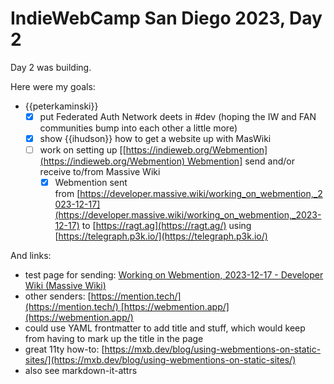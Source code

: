 # IndieWebCamp San Diego 2023, Day 2

Day 2 was building.

Here were my goals:

* {{peterkaminski}}
	* [x] put Federated Auth Network deets in #dev (hoping the IW and FAN communities bump into each other a little more)
	* [x] show {{ihudson}} how to get a website up with MasWiki
	* [ ] work on setting up [[https://indieweb.org/Webmention](https://indieweb.org/Webmention) Webmention] send and/or receive to/from Massive Wiki
		* [x] Webmention sent from [https://developer.massive.wiki/working_on_webmention,_2023-12-17](https://developer.massive.wiki/working_on_webmention,_2023-12-17) to [https://ragt.ag](https://ragt.ag/) using [https://telegraph.p3k.io/](https://telegraph.p3k.io/)

And links:

- test page for sending: [Working on Webmention, 2023-12-17 - Developer Wiki (Massive Wiki)](https://developer.massive.wiki/working_on_webmention,_2023-12-17)
- other senders: [https://mention.tech/](https://mention.tech/) [https://webmention.app/](https://webmention.app/)
- could use YAML frontmatter to add title and stuff, which would keep from having to mark up the title in the page
- great 11ty how-to: [https://mxb.dev/blog/using-webmentions-on-static-sites/](https://mxb.dev/blog/using-webmentions-on-static-sites/)
- also see markdown-it-attrs

